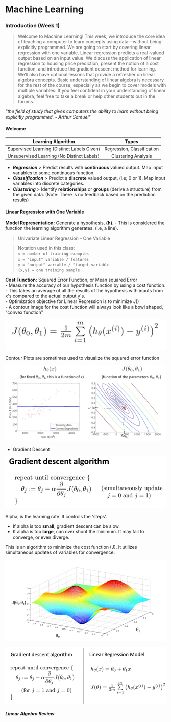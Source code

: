 # Machine Learning #
### Introduction (Week 1) ###

> Welcome to Machine Learning! This week, we introduce the core idea of teaching a computer to learn concepts using data—without being explicitly programmed.
  We are going to start by covering linear regression with one variable. Linear regression predicts a real-valued output based on an input value. We discuss the application of linear regression to housing price prediction, present the notion of a cost function, and introduce the gradient descent method for learning.
  We’ll also have optional lessons that provide a refresher on linear algebra concepts. Basic understanding of linear algebra is necessary for the rest of the course, especially as we begin to cover models with multiple variables. If you feel confident in your understanding of linear algebra, feel free to take a break or help other students out in the forums.
  
*"the field of study that gives computers the ability to learn without being explicitly programmed. - Arthur Samuel"* 

#### Welcome ####

| Learning  Algorithm      | Types           |  
| -------------            |:-------------:|
| Supervised Learning (Distinct Labels Given)      | Regression, Classification   | 
| Unsupervised Learning (No Distinct Labels)       | Clustering Analysis         |

- ***Regression*** > Predict results with **continuous** valued output. Map input variables to some continuous function.
- ***Classification*** > Predict a **discrete** valued output, (i.e; 0 or 1). Map input variables into discrete categories.
- ***Clustering*** > Identify **relationships** or **groups** (derive a structure) from the given data. (Note: There is no feedback based on the prediction results)


#### Linear Regression with One Variable ####

**Model Representation:** Generate a hypothesis, **(h)**. - This is considered the function the learning algorithm generates. (i.e, a line).  
> Univariate Linear Regression - One Variable
    
> Notation used in this class:  
> ``` m = number of training examples ```  
> ``` x = "input" variable / features ```  
> ``` y = "output" variable / "target variable ```  
> ``` (x,y) = one training sample ```
    
**Cost Function:** Squared Error Function, or Mean squared Error  
    - Measure the accuracy of our hypothesis function by using a cost function.  
    - This takes an average of all the results of the hypothesis with inputs from x's compared to the actual output y's.  
    - Optimization objective for Linear Regression is to minimize J()  
    - A contour image for the cost function will always look like a bowl shaped, "convex function"
    
![cost function](img/week1-costfunction.png)
    
Contour Plots are sometimes used to visualize the squared error function  

![contour](img/week1-contour.png)


- Gradient Descent

![aglo](img/week1-gradientalgo.png)

Alpha, is the learning rate. It controls the 'steps'. 
- If alpha is too **small**, gradient descent can be slow.
- If alpha is too **large**, can over shoot the minimum. It may fail to converge, or even diverge.

This is an algorithm to minimize the cost function (J). It utilizes simultaneous updates of variables for convergence. 
  
![contour](img/week1-gradientgraph.png)

![algos](img/week1-linear.png)




##### Linear Algebra Review ####
